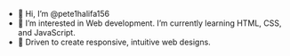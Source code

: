 - 👋 Hi, I’m @pete1halifa156
- 👀 I’m interested in Web development. I’m currently learning HTML, CSS, and JavaScript.
- 🌱 Driven to create responsive, intuitive web designs.
